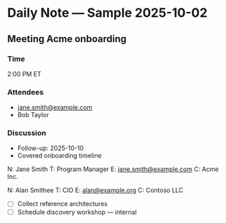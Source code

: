 # Daily Note — Sample 2025-10-02

## Meeting Acme onboarding
### Time
2:00 PM ET

### Attendees
- jane.smith@example.com
- Bob Taylor

### Discussion
- Follow-up: 2025-10-10
- Covered onboarding timeline

N: Jane Smith
T: Program Manager
E: jane.smith@example.com
C: Acme Inc.

N: Alan Smithee
T: CIO
E: alan@example.org
C: Contoso LLC

- [ ] Collect reference architectures
- [ ] Schedule discovery workshop — internal